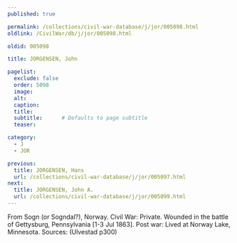 ```yaml
---
published: true

permalink: /collections/civil-war-database/j/jor/005098.html
oldlink: /CivilWar/db/j/jor/005098.html

oldid: 005098

title: JORGENSEN, John

pagelist:
  exclude: false
  order: 5098
  image: 
  alt:
  caption:
  title:
  subtitle:      # Defaults to page subtitle
  teaser:

category: 
  - J 
  - JOR

previous:
  title: JORGENSEN, Hans
  url: /collections/civil-war-database/j/jor/005097.html  
next:
  title: JORGENSEN, John A.
  url: /collections/civil-war-database/j/jor/005099.html   
---
```

From Sogn (or Sogndal?), Norway. Civil War: Private. Wounded in the battle of Gettysburg, Pennsylvania [1-3 Jul 1863]. Post war: Lived at Norway Lake, Minnesota. Sources: (Ulvestad p300)